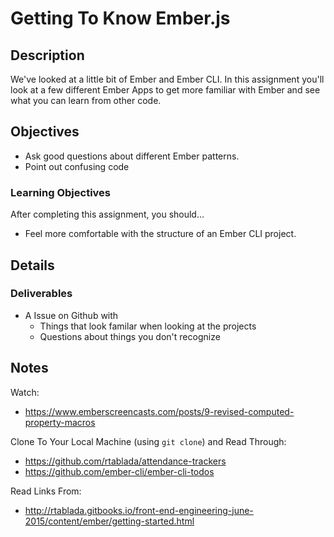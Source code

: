 # Getting To Know Ember.js

## Description

We've looked at a little bit of Ember and Ember CLI.
In this assignment you'll look at a few different Ember Apps to get more familiar with Ember and see what you can learn from other code.

## Objectives

* Ask good questions about different Ember patterns.
* Point out confusing code

### Learning Objectives

After completing this assignment, you should…

* Feel more comfortable with the structure of an Ember CLI project.


## Details

### Deliverables

* A Issue on Github with
    - Things that look familar when looking at the projects
    - Questions about things you don't recognize

## Notes

Watch: 

* https://www.emberscreencasts.com/posts/9-revised-computed-property-macros

Clone To Your Local Machine (using `git clone`) and Read Through:

* https://github.com/rtablada/attendance-trackers
* https://github.com/ember-cli/ember-cli-todos

Read Links From:

* http://rtablada.gitbooks.io/front-end-engineering-june-2015/content/ember/getting-started.html
